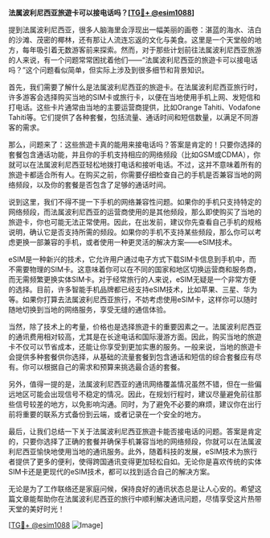 **法属波利尼西亚旅遊卡可以接电话吗？[[TG💪+ @esim1088](https://t.me/s/esim1088)]**

提到法属波利尼西亚，很多人脑海里会浮现出一幅美丽的画卷：湛蓝的海水、洁白的沙滩、茂密的椰林，还有那让人流连忘返的文化与美食。这里是一个天堂般的地方，每年吸引着无数游客前来探索。然而，对于那些计划前往法属波利尼西亚旅游的人来说，有一个问题常常困扰着他们——“法属波利尼西亚的旅遊卡可以接电话吗？”这个问题看似简单，但实际上涉及到很多细节和背景知识。

首先，我们需要了解什么是法属波利尼西亚的旅遊卡。在法属波利尼西亚旅行时，许多游客会选择购买当地的SIM卡或旅行卡，以便在当地使用手机上网、发短信和打电话。这些卡片通常由当地的主要运营商提供，比如Orange Tahiti、Vodafone Tahiti等。它们提供了各种套餐，包括流量、通话时间和短信数量，以满足不同游客的需求。

那么，问题来了：这些旅遊卡真的能用来接电话吗？答案是肯定的！只要你选择的套餐包含通话功能，并且你的手机支持相应的网络频段（比如GSM或CDMA），你就可以在法属波利尼西亚轻松地拨打电话和接听电话。不过，这并不意味着所有的旅遊卡都适合所有人。在购买之前，你需要仔细检查自己的手机是否兼容当地的网络频段，以及你的套餐是否包含了足够的通话时间。

说到这里，我们不得不提一下手机的网络兼容性问题。如果你的手机只支持特定的网络频段，而法属波利尼西亚的运营商使用的是其他频段，那么即使购买了当地的旅遊卡，你也可能无法正常使用。因此，在出发前，建议你先查看自己手机的规格说明，确认它是否支持所需的频段。如果你的手机不支持某些频段，那么你可以考虑更换一部兼容的手机，或者使用一种更灵活的解决方案——eSIM技术。

eSIM是一种新兴的技术，它允许用户通过电子方式下载SIM卡信息到手机中，而不需要物理的SIM卡。这意味着你可以在不同的国家和地区切换运营商和服务商，而无需频繁更换实体SIM卡。对于经常旅行的人来说，eSIM无疑是一个非常方便的选择。目前，许多智能手机品牌都已经支持eSIM技术，比如苹果、三星、华为等。如果你打算去法属波利尼西亚旅行，不妨考虑使用eSIM卡，这样你可以随时随地切换到当地的网络服务，享受无缝的通信体验。

当然，除了技术上的考量，价格也是选择旅遊卡的重要因素之一。法属波利尼西亚的通讯费用相对较高，尤其是在长途电话和国际漫游方面。因此，购买当地的旅遊卡不仅可以节省成本，还能让你享受到更加实惠的服务。一般来说，当地的旅遊卡会提供多种套餐供你选择，从基础的流量套餐到包含通话和短信的综合套餐应有尽有。你可以根据自己的需求和预算来挑选最合适的套餐。

另外，值得一提的是，法属波利尼西亚的通讯网络覆盖情况虽然不错，但在一些偏远地区可能会出现信号不稳定的情况。因此，在规划行程时，建议尽量避免前往那些信号较差的地方，以免影响沟通。同时，为了避免不必要的麻烦，建议你在出行前将重要的联系方式备份到云端，或者记录在一个安全的地方。

最后，让我们总结一下关于法属波利尼西亚旅遊卡能否接电话的问题。答案是肯定的，只要你选择了正确的套餐并确保手机兼容当地的网络频段，你就可以在法属波利尼西亚愉快地使用当地的通讯服务。此外，随着科技的发展，eSIM技术为旅行者提供了更多的便利，使得跨国通讯变得更加轻松自如。无论你是喜欢传统的实体SIM卡还是更现代的eSIM技术，都可以找到适合自己的解决方案。

无论是为了工作联络还是家庭问候，保持良好的通讯状态总是让人心安的。希望这篇文章能帮助你在法属波利尼西亚的旅行中顺利解决通讯问题，尽情享受这片热带天堂的美好时光！

[[TG💪+ @esim1088](https://t.me/s/esim1088) ![Image](https://i.postimg.cc/4NQfJmqS/Snipaste-2025-05-13-00-14-12.png)]